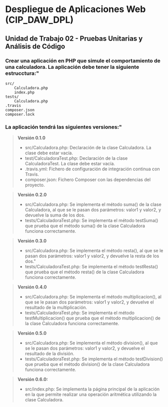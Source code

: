 # Despliegue de Aplicaciones Web (CIP_DAW_DPL) 

## Unidad de Trabajo 02 - Pruebas Unitarias y Análisis de Código

### Crear una aplicación en PHP que simule el comportamiento de una calculadora. La aplicación debe tener la siguiente estrucctura:"

>    
    src/
        Calculadora.php
        index.php
    tests/
        Calculadora.php
    .travis
    composer.json
    composer.lock



### La aplicación tendrá las siguientes versiones:"

> **Versión 0.1.0**	
> - src/Calculadora.php: Declaración de la	 clase Calculadora. La clase debe estar vacía.
> - test/CalculadoraTest.php: Declaración de la clase CalculadoraTest. La clase debe estar vacía.
> - .travis.yml: Fichero de configuración de integración continua con Travis.
> - composer.json: Fichero Composer con las dependencias del proyecto.

> **Versión 0.2.0**
> - src/Calculadora.php: Se implementa el método suma() de la clase Calculadora, al que se le pasan dos parámetros: valor1 y valor2, y devuelve la suma de los dos.
> - tests/CalculadoraTest.php: Se implementa el método testSuma() que prueba que el método suma() de la clase Calculadora funciona correctamente.

> **Versión 0.3.0**
> - src/Calculadora.php: Se implementa el método resta(), al que se le pasan dos parámetros: valor1 y valor2, y devuelve la resta de los dos."
> - tests/CalculadoraTest.php: Se implementa el método testResta() que prueba que el método resta() de la clase Calculadora funciona correctamente.

> **Versión 0.4.0**
> - src/Calculadora.php: Se implementa el método multiplicacion(), al que se le pasan dos parámetros: valor1 y valor2, y devuelve el resultado de la multiplicación.
> - tests/CalculadoraTest.php: Se implementa el método testMultiplicacion() que prueba que el método multiplicacion() de la clase Calculadora funciona correctamente.

> **Versión 0.5.0**
> - src/Calculadora.php: Se implementa el método division(), al que se le pasan dos parámetros: valor1 y valor2, y devuelve el resultado de la división.
> - tests/CalculadoraTest.php: Se implementa el método testDivision() que prueba que el método division() de la clase Calculadora funciona correctamente.

> **Versión 0.6.0:**
> - src/index.php: Se implementa la página principal de la aplicación en la que permite realizar una operación aritmética utilizando la clase Calculadora.
